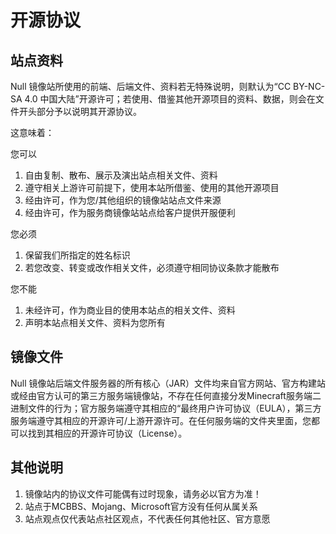 # 开源协议

## 站点资料

Null 镜像站所使用的前端、后端文件、资料若无特殊说明，则默认为“CC BY-NC-SA 4.0 中国大陆”开源许可；若使用、借鉴其他开源项目的资料、数据，则会在文件开头部分予以说明其开源协议。
    
这意味着：

您可以
1. 自由复制、散布、展示及演出站点相关文件、资料
2. 遵守相关上游许可前提下，使用本站所借鉴、使用的其他开源项目
3. 经由许可，作为您/其他组织的镜像站站点文件来源
4. 经由许可，作为服务商镜像站站点给客户提供开服便利

您必须
1. 保留我们所指定的姓名标识
2. 若您改变、转变或改作相关文件，必须遵守相同协议条款才能散布

您不能
1. 未经许可，作为商业目的使用本站点的相关文件、资料
2. 声明本站点相关文件、资料为您所有

## 镜像文件

Null 镜像站后端文件服务器的所有核心（JAR）文件均来自官方网站、官方构建站或经由官方认可的第三方服务端镜像站，不存在任何直接分发Minecraft服务端二进制文件的行为；官方服务端遵守其相应的“最终用户许可协议（EULA），第三方服务端遵守其相应的开源许可/上游开源许可。在任何服务端的文件夹里面，您都可以找到其相应的开源许可协议（License）。

## 其他说明

1. 镜像站内的协议文件可能偶有过时现象，请务必以官方为准！
2. 站点于MCBBS、Mojang、Microsoft官方没有任何从属关系
3. 站点观点仅代表站点社区观点，不代表任何其他社区、官方意愿
